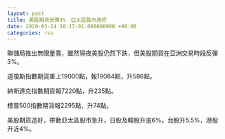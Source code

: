 ```yaml
---
layout: post
title: 美股期貨反彈3%　亞太區股市造好
date: 2020-03-24 10:17:01.000000000 +08:00
categories: rss
---
```


聯儲局推出無限量寬，雖然隔夜美股仍然下跌，但美股期貨在亞洲交易時段反彈3%。

道瓊斯指數期貨重上19000點，報19084點，升586點。

納斯達克指數期貨報7220點，升235點。

標普500指數期貨報2295點，升74點。

美股期貨造好，帶動亞太區股市急升，日股及韓股升逾6%，台股升5.5%，港股升近4%。
